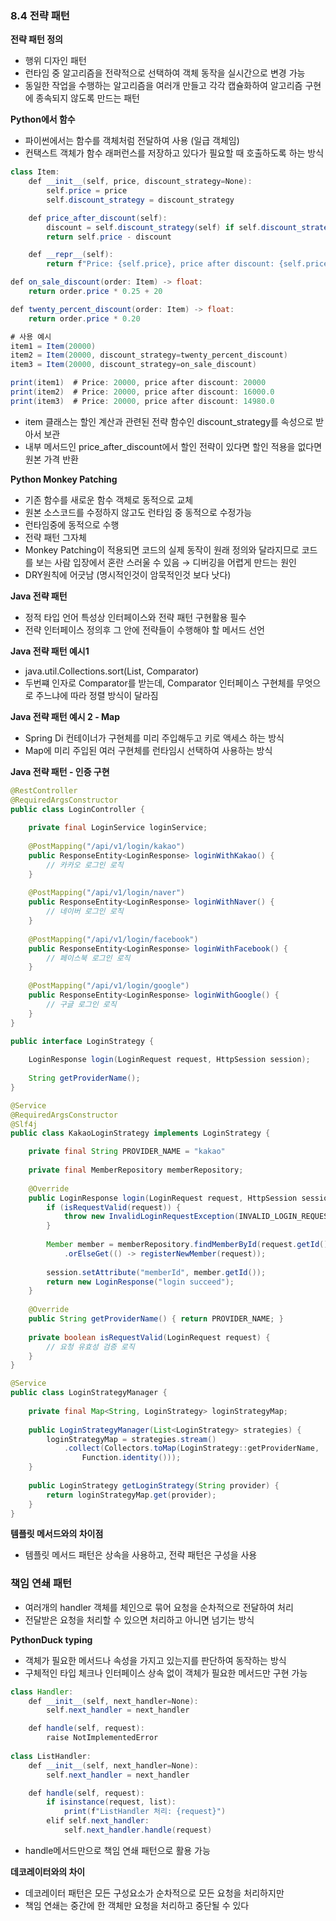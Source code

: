 ### **8.4 전략 패턴**

**전략 패턴 정의**

- 행위 디자인 패턴
- 런타임 중 알고리즘을 전략적으로 선택하여 객체 동작을 실시간으로 변경 가능
- 동일한 작업을 수행하는 알고리즘을 여러개 만들고 각각 캡슐화하여 알고리즘 구현에 종속되지 않도록 만드는 패턴

**Python에서 함수**

- 파이썬에서는 함수를 객체처럼 전달하여 사용 (일급 객체임)
- 컨택스트 객체가 함수 래퍼런스를 저장하고 있다가 필요할 때 호출하도록 하는 방식

```java
class Item:
    def __init__(self, price, discount_strategy=None):
        self.price = price
        self.discount_strategy = discount_strategy

    def price_after_discount(self):
        discount = self.discount_strategy(self) if self.discount_strategy else 0
        return self.price - discount

    def __repr__(self):
        return f"Price: {self.price}, price after discount: {self.price_after_discount()}"

def on_sale_discount(order: Item) -> float:
    return order.price * 0.25 + 20

def twenty_percent_discount(order: Item) -> float:
    return order.price * 0.20

# 사용 예시
item1 = Item(20000)
item2 = Item(20000, discount_strategy=twenty_percent_discount) 
item3 = Item(20000, discount_strategy=on_sale_discount)

print(item1)  # Price: 20000, price after discount: 20000
print(item2)  # Price: 20000, price after discount: 16000.0
print(item3)  # Price: 20000, price after discount: 14980.0

```

- item 클래스는 할인 계산과 관련된 전략 함수인 discount_strategy를 속성으로 받아서 보관
- 내부 메서드인 price_after_discount에서 할인 전략이 있다면 할인 적용을 없다면 원본 가격 반환

**Python Monkey Patching**

- 기존 함수를 새로운 함수 객체로 동적으로 교체
- 원본 소스코드를 수정하지 않고도 런타임 중 동적으로 수정가능
- 런타임중에 동적으로 수행
- 전략 패턴 그자체
- Monkey Patching이 적용되면 코드의 실제 동작이 원래 정의와 달라지므로 코드를 보는 사람 입장에서 혼란 스러울 수 있음 → 디버깅을 어렵게 만드는 원인
- DRY원칙에 어긋남 (명시적인것이 암묵적인것 보다 낫다)

**Java 전략 패턴**

- 정적 타입 언어 특성상 인터페이스와 전략 패턴 구현활용 필수
- 전략 인터페이스 정의후 그 안에 전략들이 수행해야 할 메서드 선언

**Java 전략 패턴 예시1** 

- java.util.Collections.sort(List, Comparator)
- 두번쨰 인자로 Comparator를 받는데, Comparator 인터페이스 구현체를 무엇으로 주느냐에 따라 정렬 방식이 달라짐

**Java 전략 패턴 예시 2 - Map**
- Spring Di 컨테이너가 구현체를 미리 주입해두고 키로 액세스 하는 방식
- Map에 미리 주입된 여러 구현체를 런타임시 선택하여 사용하는 방식

**Java 전략 패턴 - 인증 구현**

```java
@RestController
@RequiredArgsConstructor
public class LoginController {
    
    private final LoginService loginService;
    
    @PostMapping("/api/v1/login/kakao")
    public ResponseEntity<LoginResponse> loginWithKakao() {
        // 카카오 로그인 로직
    }
    
    @PostMapping("/api/v1/login/naver")
    public ResponseEntity<LoginResponse> loginWithNaver() {
        // 네이버 로그인 로직
    }
    
    @PostMapping("/api/v1/login/facebook")
    public ResponseEntity<LoginResponse> loginWithFacebook() {
        // 페이스북 로그인 로직
    }
    
    @PostMapping("/api/v1/login/google")
    public ResponseEntity<LoginResponse> loginWithGoogle() {
        // 구글 로그인 로직
    }
}
```

```java
public interface LoginStrategy {
    
    LoginResponse login(LoginRequest request, HttpSession session);
    
    String getProviderName();
}
```

```java
@Service
@RequiredArgsConstructor
@Slf4j
public class KakaoLoginStrategy implements LoginStrategy {

    private final String PROVIDER_NAME = "kakao"
    
    private final MemberRepository memberRepository;
    
    @Override
    public LoginResponse login(LoginRequest request, HttpSession session) {
        if (isRequestValid(request)) {
            throw new InvalidLoginRequestException(INVALID_LOGIN_REQUEST);
        }
        
        Member member = memberRepository.findMemberById(request.getId())
            .orElseGet(() -> registerNewMember(request));
        
        session.setAttribute("memberId", member.getId());
        return new LoginResponse("login succeed");
    }
    
    @Override
    public String getProviderName() { return PROVIDER_NAME; }
    
    private boolean isRequestValid(LoginRequest request) {
        // 요청 유효성 검증 로직
    }
}
```

```java
@Service
public class LoginStrategyManager {
    
    private final Map<String, LoginStrategy> loginStrategyMap;
    
    public LoginStrategyManager(List<LoginStrategy> strategies) {
        loginStrategyMap = strategies.stream()
            .collect(Collectors.toMap(LoginStrategy::getProviderName,
                Function.identity()));
    }
    
    public LoginStrategy getLoginStrategy(String provider) {
        return loginStrategyMap.get(provider);
    }
}
```

**템플릿 메서드와의 차이점**

- 템플릿 메서드 패턴은 상속을 사용하고, 전략 패턴은 구성을 사용

### 책임 연쇄 패턴

- 여러개의 handler 객체를 체인으로 묶어 요청을 순차적으로 전달하여 처리
- 전달받은 요청을 처리할 수 있으면 처리하고 아니면 넘기는 방식

**PythonDuck typing**

- 객체가 필요한 메서드나 속성을 가지고 있는지를 판단하여 동작하는 방식
- 구체적인 타입 체크나 인터페이스 상속 없이 객체가 필요한 메서드만 구현 가능

```java
class Handler:
    def __init__(self, next_handler=None):
        self.next_handler = next_handler

    def handle(self, request):
        raise NotImplementedError
        
class ListHandler:
    def __init__(self, next_handler=None):
        self.next_handler = next_handler

    def handle(self, request):
        if isinstance(request, list):
            print(f"ListHandler 처리: {request}")
        elif self.next_handler:
            self.next_handler.handle(request)
```

- handle메서드만으로 책임 연쇄 패턴으로 활용 가능


**데코레이터와의 차이**

- 데코레이터 패턴은 모든 구성요소가 순차적으로 모든 요청을 처리하지만
- 책임 연쇄는 중간에 한 객체만 요청을 처리하고 중단될 수 있다
